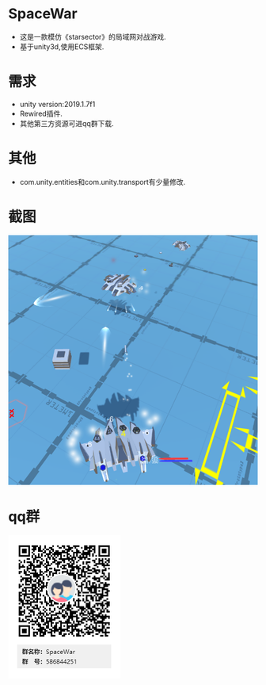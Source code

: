 # SpaceWar
* 这是一款模仿《starsector》的局域网对战游戏.
* 基于unity3d,使用ECS框架.


# 需求
* unity version:2019.1.7f1
* Rewired插件.
* 其他第三方资源可进qq群下载.


# 其他
* com.unity.entities和com.unity.transport有少量修改.


# 截图
![](readme/s.png)


# qq群
![](readme/QQGroup.png)
